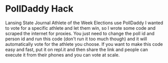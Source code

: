 # PollDaddy Hack

Lansing State Journal Athlete of the Week Elections use PollDaddy
I wanted to vote for a specific athlete and let them win, so I wrote some code and scraped the internet for proxies.
You just need to change the poll id and person id and run this code (don't run it too much though) and it will automatically vote for the athlete you choose. If you want to make this code easy and fast, put it on repl.it and then share the link and people can execute it from their phones and you can vote at scale.
